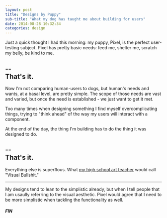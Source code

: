```yaml
---
layout: post
title: "Designs by Puppy"
sub-title: "What my dog has taught me about building for users"
date: 2014-08-28 10:32:34
categories: design
---
```


Just a quick thought I had this morning: my puppy, Pixel, is the perfect user-testing subject. Pixel has pretty basic needs: feed me, shelter me, scratch my belly, be kind to me. 

--  
That's it.  
--  

Now I'm not comparing human-users to dogs, but human's needs and wants, at a basal level, are pretty simple. The scope of those needs are vast and varied, but once the need is established - we just want to get it met.

Too many times when designing something I find myself overcomplicating things, trying to "think ahead" of the way my users will interact with a component.

At the end of the day, the thing I'm building has to do the thing it was designed to do. 

--  
That's it.  
--  

Everything else is superflous. What <a href="http://www.gregstanforth.com/">my high school art teacher</a> would call "Visual Bullshit."

<hr>

My designs tend to lean to the simplistic already, but when I tell people that I am usaully referring to the visual aesthetic. Pixel would agree that I need to be more simplistic when tackling the functionality as well.

<h5>FIN</h5>
